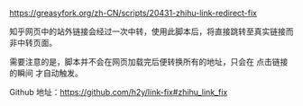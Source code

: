 https://greasyfork.org/zh-CN/scripts/20431-zhihu-link-redirect-fix

知乎网页中的站外链接会经过一次中转，使用此脚本后，将直接跳转至真实链接而非中转页面。

需要注意的是，脚本并不会在网页加载完后便转换所有的地址，只会在 点击链接的瞬间 才自动触发。

Github 地址：https://github.com/h2y/link-fix#zhihu_link_fix
